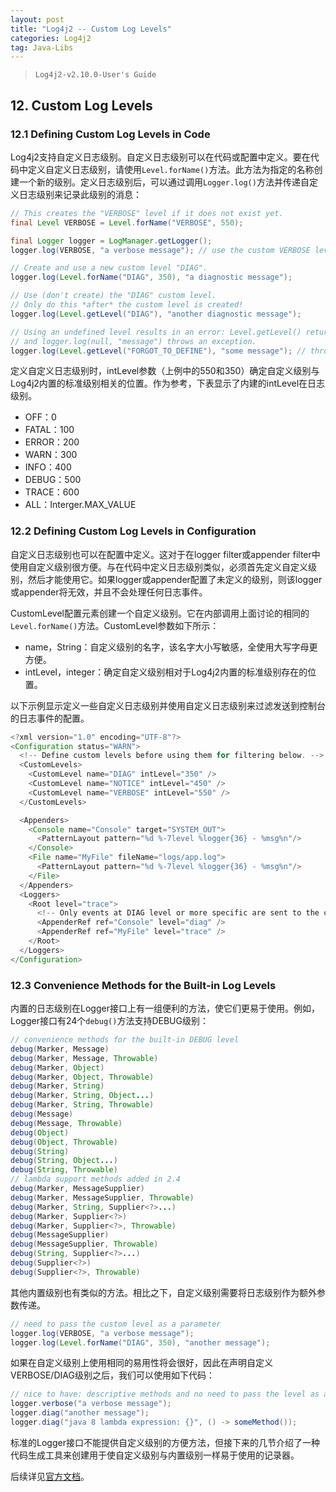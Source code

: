 ```yaml
---
layout: post
title: "Log4j2 -- Custom Log Levels"
categories: Log4j2
tag: Java-Libs
---
```

> `Log4j2-v2.10.0-User's Guide`

## 12. Custom Log Levels

### 12.1 Defining Custom Log Levels in Code

Log4j2支持自定义日志级别。自定义日志级别可以在代码或配置中定义。要在代码中定义自定义日志级别，请使用`Level.forName()`方法。此方法为指定的名称创建一个新的级别。定义日志级别后，可以通过调用`Logger.log()`方法并传递自定义日志级别来记录此级别的消息：

```java
// This creates the "VERBOSE" level if it does not exist yet.
final Level VERBOSE = Level.forName("VERBOSE", 550);

final Logger logger = LogManager.getLogger();
logger.log(VERBOSE, "a verbose message"); // use the custom VERBOSE level

// Create and use a new custom level "DIAG".
logger.log(Level.forName("DIAG", 350), "a diagnostic message");

// Use (don't create) the "DIAG" custom level.
// Only do this *after* the custom level is created!
logger.log(Level.getLevel("DIAG"), "another diagnostic message");

// Using an undefined level results in an error: Level.getLevel() returns null,
// and logger.log(null, "message") throws an exception.
logger.log(Level.getLevel("FORGOT_TO_DEFINE"), "some message"); // throws exception!
```

定义自定义日志级别时，intLevel参数（上例中的550和350）确定自定义级别与Log4j2内置的标准级别相关的位置。作为参考，下表显示了内建的intLevel在日志级别。

- OFF：0
- FATAL：100
- ERROR：200
- WARN：300
- INFO：400
- DEBUG：500
- TRACE：600
- ALL：Interger.MAX_VALUE

### 12.2 Defining Custom Log Levels in Configuration

自定义日志级别也可以在配置中定义。这对于在logger filter或appender filter中使用自定义级别很方便。与在代码中定义日志级别类似，必须首先定义自定义级别，然后才能使用它。如果logger或appender配置了未定义的级别，则该logger或appender将无效，并且不会处理任何日志事件。

CustomLevel配置元素创建一个自定义级别。它在内部调用上面讨论的相同的`Level.forName()`方法。CustomLevel参数如下所示：

- name，String：自定义级别的名字，该名字大小写敏感，全使用大写字母更方便。
- intLevel，integer：确定自定义级别相对于Log4j2内置的标准级别存在的位置。

以下示例显示定义一些自定义日志级别并使用自定义日志级别来过滤发送到控制台的日志事件的配置。

```java
<?xml version="1.0" encoding="UTF-8"?>
<Configuration status="WARN">
  <!-- Define custom levels before using them for filtering below. -->
  <CustomLevels>
    <CustomLevel name="DIAG" intLevel="350" />
    <CustomLevel name="NOTICE" intLevel="450" />
    <CustomLevel name="VERBOSE" intLevel="550" />
  </CustomLevels>

  <Appenders>
    <Console name="Console" target="SYSTEM_OUT">
      <PatternLayout pattern="%d %-7level %logger{36} - %msg%n"/>
    </Console>
    <File name="MyFile" fileName="logs/app.log">
      <PatternLayout pattern="%d %-7level %logger{36} - %msg%n"/>
    </File>
  </Appenders>
  <Loggers>
    <Root level="trace">
      <!-- Only events at DIAG level or more specific are sent to the console. -->
      <AppenderRef ref="Console" level="diag" />
      <AppenderRef ref="MyFile" level="trace" />
    </Root>
  </Loggers>
</Configuration>
```

### 12.3 Convenience Methods for the Built-in Log Levels

内置的日志级别在Logger接口上有一组便利的方法，使它们更易于使用。例如，Logger接口有24个`debug()`方法支持DEBUG级别：

```java
// convenience methods for the built-in DEBUG level
debug(Marker, Message)
debug(Marker, Message, Throwable)
debug(Marker, Object)
debug(Marker, Object, Throwable)
debug(Marker, String)
debug(Marker, String, Object...)
debug(Marker, String, Throwable)
debug(Message)
debug(Message, Throwable)
debug(Object)
debug(Object, Throwable)
debug(String)
debug(String, Object...)
debug(String, Throwable)
// lambda support methods added in 2.4
debug(Marker, MessageSupplier)
debug(Marker, MessageSupplier, Throwable)
debug(Marker, String, Supplier<?>...)
debug(Marker, Supplier<?>)
debug(Marker, Supplier<?>, Throwable)
debug(MessageSupplier)
debug(MessageSupplier, Throwable)
debug(String, Supplier<?>...)
debug(Supplier<?>)
debug(Supplier<?>, Throwable)
```

其他内置级别也有类似的方法。相比之下，自定义级别需要将日志级别作为额外参数传递。

```java
// need to pass the custom level as a parameter
logger.log(VERBOSE, "a verbose message");
logger.log(Level.forName("DIAG", 350), "another message");
```

如果在自定义级别上使用相同的易用性将会很好，因此在声明自定义VERBOSE/DIAG级别之后，我们可以使用如下代码：

```java
// nice to have: descriptive methods and no need to pass the level as a parameter
logger.verbose("a verbose message");
logger.diag("another message");
logger.diag("java 8 lambda expression: {}", () -> someMethod());
```

标准的Logger接口不能提供自定义级别的方便方法，但接下来的几节介绍了一种代码生成工具来创建用于使自定义级别与内置级别一样易于使用的记录器。

后续详见[官方文档](http://logging.apache.org/log4j/2.x/manual/customloglevels.html#AddingOrReplacingLevels)。